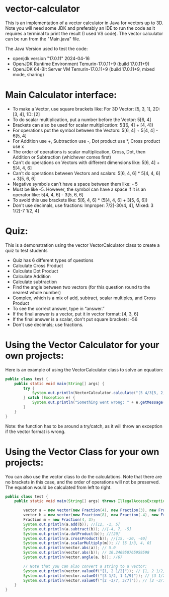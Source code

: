 # vector-calculator

This is an implementation of a vector calculator in Java for vectors up to 3D. Note you will need some JDK and preferably an IDE to run the code as it requires a terminal to print the result (I used VS code).
The vector calculator can be run from the "Main.java" file.

The Java Version used to test the code: 
- openjdk version "17.0.11" 2024-04-16
- OpenJDK Runtime Environment Temurin-17.0.11+9 (build 17.0.11+9)
- OpenJDK 64-Bit Server VM Temurin-17.0.11+9 (build 17.0.11+9, mixed mode, sharing)

# Main Calculator interface: 
- To make a Vector, use square brackets like: For 3D Vector: [5, 3, 1], 2D: [3, 4], 1D: [2]
- To do scalar multiplication, put a number before the Vector: 5[6, 4]
- Brackets can also be used for scalar multiplication: 5([6, 4] + [4, 4])
- For operations put the symbol between the Vectors: 5[6, 4] + 5[4, 4] - 6[5, 4]
- For Addition use +, Subtraction use -, Dot product use *, Cross product use x
- The order of operations is scalar multiplication, Cross, Dot, then Addition or Subtraction (whichever comes first)
- Can't do operations on Vectors with different dimensions like: 5[6, 4] + 5[4, 4, 6]
- Can't do operations between Vectors and scalars: 5[6, 4, 6] * 5[4, 4, 6] + 3[5, 6, 6]
- Negative symbols can’t have a space between them like: - 5
- Must be like -5. However, the symbol can have a space if it is an operator like:  5[4, 4, 6] - 3[5, 6, 6]
- To avoid this use brackets like: 5[6, 4, 6] * (5[4, 4, 6] + 3[5, 6, 6])
- Don't use decimals, use fractions: Improper: 7/2[-30/4, 4], Mixed: 3 1/2[-7 1/2, 4]

# Quiz: 
This is a demonstration using the vector VectorCalculator class to create a quiz to test students

- Quiz has 6 different types of questions
- Calculate Cross Product
- Calculate Dot Product
- Calculate Addition
- Calculate subtraction
- Find the angle between two vectors (for this question round to the nearest whole number)
- Complex, which is a mix of add, subtract, scalar multiples, and Cross Product
- To see the correct answer, type in “answer.”
- If the final answer is a vector, put it in vector format: [4, 3, 6]
- If the final answer is a scalar, don't put square brackets: -56
- Don't use decimals; use fractions.

# Using the Vector Calculator for your own projects: 

Here is an example of using the VectorCalculator class to solve an equation:
```java
public class test {
    public static void main(String[] args) {
        try {
            System.out.println(VectorCalculator.calculate("(5 4/3[5, 2, 9] * 5/7[6, 12, 9]) x (5/2[5, 6, 9] * 5/7[6, 12, 9])"));
        } catch (Exception e) {
            System.out.println("Something went wrong: " + e.getMessage());
        }
    }
}
```
Note: the function has to be around a try/catch, as it will throw an exception if the vector format is wrong.

# Using the Vector Class for your own projects: 

You can also use the vector class to do the calculations. Note that there are no brackets in this case, and the order of operations will not be preserved. 
The equation would be calculated from left to right.
```java
public class test {
    public static void main(String[] args) throws IllegalAccessException {

        vector a = new vector(new Fraction(4), new Fraction(3), new Fraction(0)); 
        vector b = new vector(new Fraction(8), new Fraction(-4), new Fraction(5));
        Fraction m = new Fraction(4, 3); 
        System.out.println(a.add(b)); //[12, -1, 5]
        System.out.println(a.subtract(b)); //[-4, 7, -5]
        System.out.println(a.dotProduct(b)); //[20]
        System.out.println(a.crossProduct(b)); //[15, -20, -40]
        System.out.println(a.scalarMultiply(m)); // [5 1/3, 4, 0]
        System.out.println(vector.abs(a)); // 5.0
        System.out.println(vector.abs(b)); // 10.246950765959598
        System.out.println(vector.angle(a, b)); //67

        // Note that you can also convert a string to a vector: 
        System.out.println(vector.valueOf("[1, 2 1/2]")); // [1, 2 1/2]
        System.out.println(vector.valueOf("[3 1/2, 1 1/9]")); // [3 1/2, 1 1/9]
        System.out.println(vector.valueOf("[2 -3/7, 3/7]")); // [2 -3/7, 3/7]
    }
}
```
